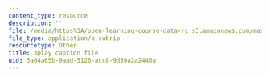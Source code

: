 ```yaml
---
content_type: resource
description: ''
file: /media/https%3A/open-learning-course-data-rc.s3.amazonaws.com/mas-s62-cryptocurrency-engineering-and-design-spring-2018/3a04a65b9aad5126acc89d39a2a2440a_U2yAcsj7P_E.vtt
file_type: application/x-subrip
resourcetype: Other
title: 3play caption file
uid: 3a04a65b-9aad-5126-acc8-9d39a2a2440a
---
```

